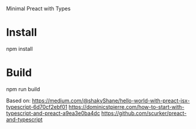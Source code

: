 Minimal Preact with Types

# Install
npm install

# Build
npm run build

Based on:
https://medium.com/@shakyShane/hello-world-with-preact-jsx-typescript-6d70cf2ebf01
https://dominicstpierre.com/how-to-start-with-typescript-and-preact-a9ea3e0ba4dc 
https://github.com/scurker/preact-and-typescript


